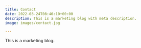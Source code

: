 ```yaml
---
title: Contact
date: 2022-03-24T08:46:10+00:00
description: This is a marketing blog with meta description.
image: images/contact.jpg

---
```

This is a marketing blog.